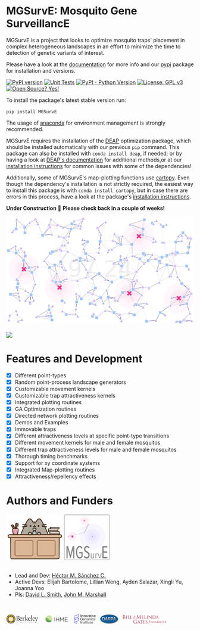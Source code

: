 # MGSurvE: Mosquito Gene SurveillancE

MGSurvE is a project that looks to optimize mosquito traps' placement in complex heterogeneous landscapes in an effort to minimize the time to detection of genetic variants of interest.

Please have a look at the [documentation](https://chipdelmal.github.io/MGSurvE/) for more info and our [pypi](https://pypi.org/project/MGSurvE/) package for installation and versions.

[![PyPI version](https://badge.fury.io/py/MGSurvE.svg)](https://badge.fury.io/py/MGSurvE)
[![Unit Tests](https://github.com/chipdelmal/MGSurvE/actions/workflows/main.yml/badge.svg)](https://github.com/Chipdelmal/MGSurvE/tree/main/MGSurvE/test)
[![PyPI - Python Version](https://img.shields.io/pypi/pyversions/MGSurvE)](https://pypi.org/project/MGSurvE/)
[![License: GPL v3](https://img.shields.io/badge/License-GPLv3-blue.svg)](https://www.gnu.org/licenses/gpl-3.0)
[![Open Source? Yes!](https://badgen.net/badge/Open%20Source%20%3F/Yes%21/blue?icon=github)](https://github.com/Chipdelmal/MGSurvE)


To install the package's latest stable version run:

```
pip install MGSurvE
```

The usage of [anaconda](https://docs.conda.io/projects/conda/en/latest/user-guide/install/download.html) for environment management is strongly recommended.


MGSurvE requires the installation of the [DEAP](https://deap.readthedocs.io/en/master/) optimization package, which should be installed automatically with our previous `pip` command. This package can also be installed with `conda install deap`, if needed; or by having a look at [DEAP's documentation](https://pypi.org/project/deap/) for additional methods,or at our [installation instructions](https://chipdelmal.github.io/MGSurvE/build/html/installation.html) for common issues with some of the dependencies!


Additionally, some of MGSurvE's map-plotting functions use [cartopy](https://scitools.org.uk/cartopy/). Even though the dependency's installation is not strictly required, the easiest way to install this package is with `conda install cartopy`, but in case there are errors in this process, have a look at the package's [installation instructions](https://scitools.org.uk/cartopy/docs/latest/installing.html).



**Under Construction** :construction: **Please check back in a couple of weeks!**

![landscape](https://github.com/Chipdelmal/MGSurvE/raw/main/img/demo.jpg)


[<img src="https://pypi.org/static/images/logo-large.6bdbb439.svg" height="50px" align="middle">](https://pypi.org/project/MGSurvE/)

# Features and Development

- [x] Different point-types
- [x] Random point-process landscape generators
- [x] Customizable movement kernels
- [x] Customizable trap attractiveness kernels
- [x] Integrated plotting routines
- [x] GA Optimization routines
- [x] Directed network plotting routines
- [x] Demos and Examples
- [x] Immovable traps
- [x] Different attractiveness levels at specific point-type transitions
- [x] Different movement kernels for male and female mosquitos
- [x] Different trap attractiveness levels for male and female mosquitos 
- [x] Thorough timing benchmarks
- [x] Support for xy coordinate systems
- [x] Integrated Map-plotting routines
- [x] Attractiveness/repellency effects

# Authors and Funders

<img src="https://raw.githubusercontent.com/Chipdelmal/pyMSync/master/media/pusheen.jpg" height="125px" align="middle"><img src="https://github.com/Chipdelmal/MGSurvE/blob/main/img/MGSurvE_Logo.png?raw=true" height="125px" align="middle"> <br><br>

* Lead and Dev: [Héctor M. Sánchez C.](https://chipdelmal.github.io/blog/)
* Active Devs: Elijah Bartolome, Lillian Weng, Ayden Salazar, Xingli Yu, Joanna Yoo
* PIs: [David L. Smith](http://www.healthdata.org/about/david-smith), [John M. Marshall](https://publichealth.berkeley.edu/people/john-marshall/)

<br>

<img src="https://github.com/Chipdelmal/MGSurvE/raw/main/img/berkeley.jpg" height="25px"> &nbsp; <img src="https://github.com/Chipdelmal/MGSurvE/raw/main/img/IHME.jpg" height="25px"> &nbsp;  <img src="https://github.com/Chipdelmal/MGSurvE/raw/main/img/IGI.png" height="25px"> &nbsp; <img src="https://github.com/Chipdelmal/MGSurvE/raw/main/img/DARPA.jpg" height="25px"> &nbsp; <img src="https://github.com/Chipdelmal/MGSurvE/raw/main/img/gates.jpg" height="25px">

